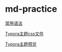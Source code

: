 # md-practice

[常用语法](./docs/markdown-template.md)

[Typora主题css文件](./static/mytheme.css)

[Typora主题预览](https://coderzds.github.io/md-practice/markdown-template.html)


